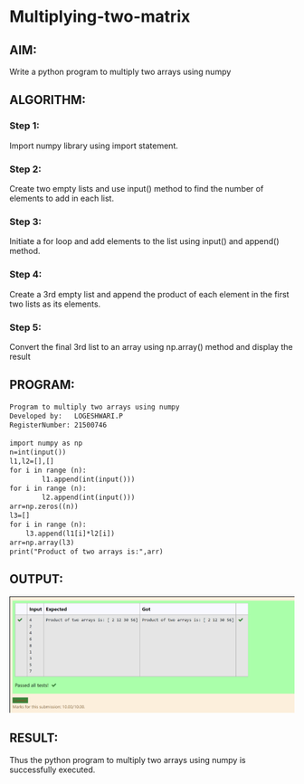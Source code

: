 # Multiplying-two-matrix

## AIM:
Write a python program to multiply two arrays using numpy

## ALGORITHM:
### Step 1:
Import numpy library using import statement.

### Step 2:
Create two empty lists and use input() method to find the number of elements to add in each list.

### Step 3:
Initiate a for loop and add elements to the list using input() and append() method.

### Step 4:
Create a 3rd empty list and append the product of each element in the first two lists as its elements.

### Step 5:
Convert the final 3rd list to an array using np.array() method and display the result

## PROGRAM:
```
Program to multiply two arrays using numpy
Developed by:   LOGESHWARI.P
RegisterNumber: 21500746

import numpy as np  
n=int(input())   
l1,l2=[],[]   
for i in range (n):
        l1.append(int(input()))   
for i in range (n):    
        l2.append(int(input()))   
arr=np.zeros((n))    
l3=[]   
for i in range (n):    
    l3.append(l1[i]*l2[i])   
arr=np.array(l3)   
print("Product of two arrays is:",arr)
```


## OUTPUT:
![OUTPUT](./M1.png)

## RESULT:
Thus the python program to multiply two arrays using numpy is successfully executed.



